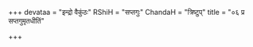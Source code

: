 +++
devataa = "इन्द्रो वैकुंठः"
RShiH = "सप्तगुः"
ChandaH = "त्रिष्टुप्"
title = "०६ प्र सप्तगुमृतधीतिं"

+++
